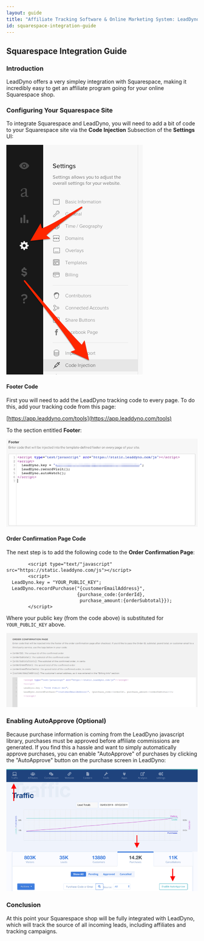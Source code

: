 ```yaml
---
layout: guide
title: "Affiliate Tracking Software & Online Marketing System: LeadDyno"
id: squarespace-integration-guide
---
```


## Squarespace Integration Guide

### Introduction

LeadDyno offers a very simpley integration with Squarespace, making it incredibly easy to get an
affiliate program going for your online Squarespace shop.

### Configuring Your Squarespace Site

To integrate Squarespace and LeadDyno, you will need to add a bit of code to your Squarespace site via
 the **Code Injection** Subsection of the **Settings** UI:

![Squarespace Setup](img/squarespace-code-injection.png)

#### Footer Code

First you will need to add the LeadDyno tracking code to every page.  To do this, add your tracking code
from this page:

[https://app.leaddyno.com/tools](https://app.leaddyno.com/tools)

To the section entitled **Footer**:

![Squarespace Setup](img/squarespace-footer.png)

#### Order Confirmation Page Code

The next step is to add the following code to the **Order Confirmation Page**:

			<script type="text/"javascript" src="https://static.leaddyno.com/js"></script>
			<script>
      LeadDyno.key = "YOUR_PUBLIC_KEY";
      LeadDyno.recordPurchase("{customerEmailAddress}",
                              {purchase_code:{orderId},
                               purchase_amount:{orderSubtotal}});
			</script>


Where your public key (from the code above) is substituted for `YOUR_PUBLIC_KEY` above.

![Squarespace Setup](img/squarespace-order-confirm.png)

### Enabling AutoApprove (Optional)

Because purchase information is coming from the LeadDyno javascript library, purchases must be approved before
affiliate commissions are generated.  If you find this a hassle and want to simply automatically approve
purchases, you can enable "AutoApprove" of purchases by clicking the "AutoApprove" button on the purchase screen
in LeadDyno:

![Squarespace Autoapprove](img/autoapprove.jpg)

### Conclusion

At this point your Squarespace shop will be fully integrated with LeadDyno, which will track the source of all incoming leads,
including affiliates and tracking campaigns.
